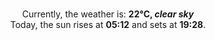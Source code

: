 <p  align="center"><br/>Currently, the weather is: <b> 22°C, <i>clear sky</i></b></br>Today, the sun rises at <b>05:12</b> and sets at <b>19:28</b>.</p>
